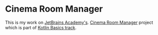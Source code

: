 # Cinema Room Manager

This is my work on [JetBrains Academy's](https://www.jetbrains.com/academy/).
[Cinema Room Manager](https://hyperskill.org/projects/138?track=18) project which is part
of [Kotlin Basics track](https://hyperskill.org/tracks/18). 
